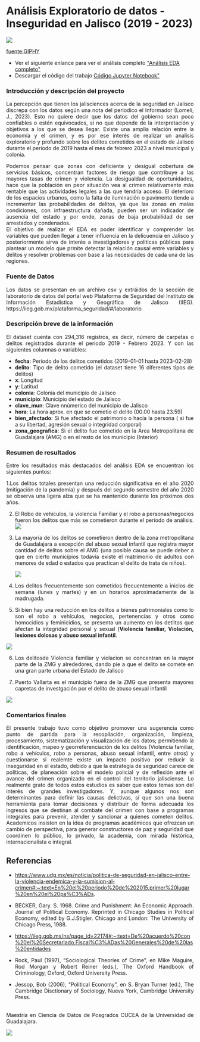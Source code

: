 # Análisis Exploratorio de datos - Inseguridad en Jalisco (2019 - 2023)

![](https://media.giphy.com/media/CCFFPwOK9xbamQksxU/giphy-downsized.gif)
  
  [fuente:GIPHY](https://media.giphy.com/media/CCFFPwOK9xbamQksxU/giphy-downsized.gif)

+ Ver el siguiente enlance para ver el análisis completo ["Análisis EDA completo"](https://github.com/edurios2021/Proyecto_EDA_MCD_UDG/blob/main/src/Delitos_Jalisco_EDA.ipynb)
+ Descargar el código del trabajo  [Código Jupyter Notebook"](https://github.com/edurios2021/Proyecto_EDA_MCD_UDG/blob/main/src/Delitos_Jalisco_EDA.ipynb)
  
### Introducción y descripcíón del proyecto
<div style="text-align: justify"> La percepción que tienen los jalisciences acerca de la seguridad en Jalisco discrepa con los datos según una nota del periodico el Informador (Lomeli, J., 2023).  Esto no quiere decir que los datos del gobierno sean poco confiables o estén equivocados, si no que depende de la interpretación y objetivos a los que se desea llegar. Existe una amplia relación entre la economía y el crimen, y es por ese interés de realizar un analisis exploratorio y profundo sobre los delitos cometidos en el estado de Jalisco durante el periodo de 2019 hasta el mes de febrero 2023 a nivel municipal y colonia.
  
  Podemos pensar que zonas con deficiente y desigual cobertura de servicios básicos, concentran factores de riesgo que contribuye a las mayores tasas de crimen y violencia. La desigualdad de oportunidades, hace que la población en peor situación vea al crimen relativamente más rentable que las actividades legales a las que tendría acceso. El deterioro de los espacios urbanos, como la falta de iluminación o pavimento tiende a incrementar las probabilidades de delitos, ya que las zonas en malas condiciones, con infraestructura dañada, pueden ser un indicador de ausencia del estado y por ende, zonas de baja probabilidad de ser arrestados y condenados.   
  El objetivo de realizar el EDA es poder identificar y comprender las variables que pueden llegar a tener influencia en la delicuencia en Jalisco y posteriormente sirva de interés a investigadores y politicas públicas para plantear un modelo que prmite detectar la relación causal entre variables y delitos y resolver problemas con base a las necesidades de cada una de las regiones. </div>

### Fuente de Datos
<div style="text-align: justify"> Los datos se presentan en un archivo csv y extráidos de la sección de laboratorio de datos del portal web Plataforma de Seguridad del Instituto de Información Estadística y Geográfica de Jalisco (IIEG). https://iieg.gob.mx/plataforma_seguridad/#/laboratorio <div>  
  
### Descripción breve de la información
  
  El dataset cuenta con 294,316 registros, es decir, número de carpetas o delitos registrados durante el periodo 2019 - Febrero 2023.
  Y con las siguientes columnas o variables:
    
  + **fecha**: Periodo de los delitos cometidos (2019-01-01 hasta 2023-02-28)
  + **delito**: Tipo de delito cometido (el dataset tiene 16 diferentes tipos de delitos)
  + **x**: Longitud
  + **y**: Latitud
  + **colonia**: Colonia del municipio de Jalisco
  + **municipio**: Municipio del estado de Jalisco
  + **clave_mun**: Clave nnúmerico del municipio de Jalisco
  + **hora**: La hora aprox. en que se cometio el delito (00.00 hasta 23.59)
  + **bien_afectado**: Si fue afectado el patrimonio o hacía la persona ( si fue a su libertad, agresión sexual o integridad corporal)
  + **zona_geografica**: Si el delito fue cometido en la Área Metropolitana de Guadalajara (AMG) o en el resto de los municipio (Interior)
  
### Resumen de resultados 
Entre los resultados más destacados del análisis EDA se encuentran los siguientes puntos:
  
  1.Los delitos totales presentan una reducción significativa en el año 2020 (mitigación de la pandemia) y después del segundo semestre del año 2020 se observa una ligera alza que se ha mantenido durante los próximos dos años.
  
  2.  El Robo de vehículos, la violencia Familiar y el robo a personas/negocios fueron los delitos que más se cometieron durante el período de análisis. 
    ![](https://github.com/edurios2021/Proyecto_EDA_MCD_UDG/blob/main/results/img/Tipo_delitos.png)
  
  3. La mayoría de los delitos se cometieron dentro de la zona metropolitana de Guadalajara a excepción del abuso sexual infantil que registra mayor cantidad de delitos sobre el AMG (una posible causa se puede deber a que en cierto municipios todavía existe el matrimonio de adultos con menores de edad o estados que practican el delito de trata de niños).
     
     ![](https://github.com/edurios2021/Proyecto_EDA_MCD_UDG/blob/main/results/img/Relacion.png)
  
  4. Los delitos frecuentemente son cometidos frecuentemente a inicios de semana (lunes y martes) y en un horarios aproximadamente de la madrugada.
  
 5. Si bien hay una reducción en los delitos a bienes patrimoniales como lo son el robo a vehículos, negocios, pertenencias y otros como homocidios y feminicidios, se presenta un aumento en los detlitos que afectan la integridad personal y sexual (**Violencia familiar, Violación, lesiones dolosas y abuso sexual infantil**.
 
 ![](https://github.com/edurios2021/Proyecto_EDA_MCD_UDG/blob/main/results/img/historico_delitos.png)
 
  6. Los delitosde Violencia familiar y violacion se concentran en la mayor parte de la ZMG y alrededores, dando pie a que el delito se comete en una gran parte urbana del Estado de Jalisco 
 
  7. Puerto Vallarta es el municipio fuera de la ZMG que presenta mayores capretas de investgación por el delito de abuso sexual infantil
  
  ![](https://github.com/edurios2021/Proyecto_EDA_MCD_UDG/blob/main/results/img/abuso_sexual.png)
  
 ### Comentarios finales
El presente trabajo tuvo como objetivo promover una sugerencia como punto de partida para la recopilación, organización, limpieza, procesamiento, sistematización y visualización de los datos; permitiendo la identificación, mapeo y georreferenciación de los delitos (Violencia familiar, robo a vehículos, robo a personas, abuso sexual infantil, entre otros) y cuestionarse si realemte existe un impacto positivo por reducir la inseguridad en el estado, debido a que la estrategia de seguridad carece de políticas, de planeación sobre el modelo policial y de reflexión ante el avance del crimen organizado en el control del territorio jalisciense. Lo realmente grato de todos estos estudios es saber que estos temas son del interés de  grandes investigadores. Y, aunque algunos nos son determinantes para definir las causas  delictivas, sí que son una buena herramienta para tomar decisiones y distribuir de forma  adecuada los ingresos que se destinan al combate del crimen con base a programas integrales para prevenir, atender y sancionar a quienes cometen delitos. Academicos insisten en la idea de programas académicos que ofrezcan un cambio de perspectiva, para generar constructores de paz y seguridad que coordinen lo público, lo privado, la academia, con mirada histórica, internacionalista e integral.
  
 ## Referencias
+ https://www.udg.mx/es/noticia/politica-de-seguridad-en-jalisco-entre-la-violencia-endemica-y-la-sumision-al-crimen#:~:text=En%20el%20periodo%20de%202015,primer%20lugar%20en%20el%20pa%C3%ADs.

+ BECKER, Gary. S. 1968. Crime and Punishment: An Economic Approach. Journal of Political Economy. Reprinted in Chicago Studies in Political Economy, edited by G.J.Stigler. Chicago and London: The University of Chicago Press, 1988.

+ https://iieg.gob.mx/ns/page_id=22174#:~:text=De%20acuerdo%20con%20el%20Secretariado,Fiscal%C3%ADas%20Generales%20de%20las%20entidades

+ Rock, Paul (1997), “Sociological Theories of Crime”, en Mike Maguire, Rod Morgan y Robert Reiner (eds.), The Oxford Handbook of Criminology, Oxford, Oxford University Press. 

+ Jessop, Bob (2006), “Political Economy”, en S. Bryan Turner (ed.), The Cambridge Disctionary of Sociology, Nueva York, Cambridge University Press.
 



<br>
Maestría en Ciencia de Datos de Posgrados CUCEA de la Universidad de Guadalajara.  

![](https://raw.githubusercontent.com/vcuspinera/UDG_MCD_Project_Dev_II/main/actividades/img/MCD_logo.png)


